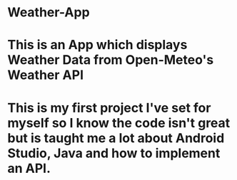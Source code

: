 # Weather-App
# This is an App which displays Weather Data from Open-Meteo's Weather API
# This is my first project I've set for myself so I know the code isn't great but is taught me a lot about Android Studio, Java and how to implement an API.

